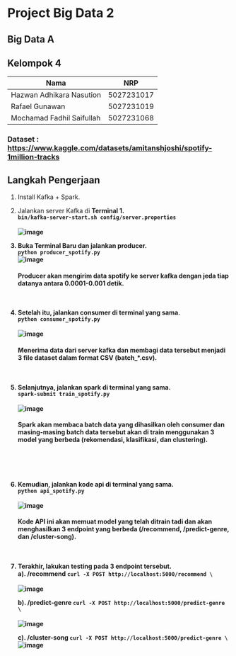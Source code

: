 # Project Big Data 2

## Big Data A

## Kelompok 4

| Nama                      | NRP        |
| ------------------------- | ---------- |
| Hazwan Adhikara Nasution  | 5027231017 |
| Rafael Gunawan            | 5027231019 |
| Mochamad Fadhil Saifullah | 5027231068 |

### Dataset : https://www.kaggle.com/datasets/amitanshjoshi/spotify-1million-tracks

## Langkah Pengerjaan

1. Install Kafka + Spark.
2. Jalankan server Kafka di <strong>Terminal 1<strong>. <br>
   `bin/kafka-server-start.sh config/server.properties` <br> <br>
   ![image](https://github.com/user-attachments/assets/d7ce4ac6-59d6-4d1d-81d3-40b95902b014)
   <br>

3. Buka <strong>Terminal Baru<strong> dan jalankan producer. <br>
   `python producer_spotify.py` <br>
   ![image](./img/producer.png) <br>

   #### Producer akan mengirim data spotify ke server kafka dengan jeda tiap datanya antara 0.0001-0.001 detik.

   <br>

4. Setelah itu, jalankan consumer di terminal yang sama. <br>
   `python consumer_spotify.py` <br> <br>
   ![image](./img/consumer.png)<br>

   #### Menerima data dari server kafka dan membagi data tersebut menjadi 3 file dataset dalam format CSV (batch\_\*.csv).

   <br>

5. Selanjutnya, jalankan spark di terminal yang sama. <br>
   `spark-submit train_spotify.py` <br> <br>
   ![image](./img/spark%20train.png)

   #### Spark akan membaca batch data yang dihasilkan oleh consumer dan masing-masing batch data tersebut akan di train menggunakan 3 model yang berbeda (rekomendasi, klasifikasi, dan clustering).

   <br> <br> <br>

6. Kemudian, jalankan kode api di terminal yang sama. <br>
   `python api_spotify.py` <br> <br>
   ![image](./img/api.png)

   #### Kode API ini akan memuat model yang telah ditrain tadi dan akan menghasilkan 3 endpoint yang berbeda (/recommend, /predict-genre, dan /cluster-song).

   <br>

7. Terakhir, lakukan testing pada 3 endpoint tersebut. <br>
   a). /recommend
   `curl -X POST http://localhost:5000/recommend \` <br> <br>
   ![image](./img/recommend.png)

   b). /predict-genre
   `curl -X POST http://localhost:5000/predict-genre \` <br> <br>
   ![image](./img/predict%20genre.png) <br>

   c). /cluster-song
   `curl -X POST http://localhost:5000/predict-genre \` <br>
   ![image](./img/cluster.png)
